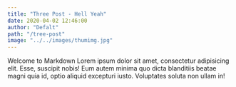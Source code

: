 ```yaml
---
title: "Three Post - Hell Yeah"
date: 2020-04-02 12:46:00
author: "Defalt"
path: "/tree-post"
image: "../../images/thumimg.jpg"
---
```


Welcome to Markdown
Lorem ipsum dolor sit amet, consectetur adipisicing elit. Esse, suscipit nobis! Eum autem minima quo dicta blanditiis beatae magni quia id, optio aliquid excepturi iusto. Voluptates soluta non ullam in!
